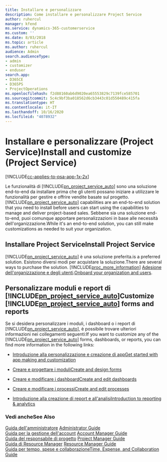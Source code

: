```yaml
---
title: Installare e personalizzare
description: Come installare e personalizzare Project Service
author: ruhercul
manager: kfend
ms.service: dynamics-365-customerservice
ms.custom: ''
ms.date: 8/03/2018
ms.topic: article
ms.author: ruhercul
audience: Admin
search.audienceType:
- admin
- customizer
- enduser
search.app:
- D365CE
- D365PS
- ProjectOperations
ms.openlocfilehash: f2d88160ab6d9020ea65553829c7139fce585701
ms.sourcegitcommit: 5c4c9bf3ba018562d6cb3443c01d550489c415fa
ms.translationtype: HT
ms.contentlocale: it-IT
ms.lasthandoff: 10/16/2020
ms.locfileid: "4078932"
---
```

# <a name="install-and-customize-project-service"></a><span data-ttu-id="5a863-103">Installare e personalizzare (Project Service)</span><span class="sxs-lookup"><span data-stu-id="5a863-103">Install and customize (Project Service)</span></span>

[!INCLUDE[cc-applies-to-psa-app-1x-2x](../includes/cc-applies-to-psa-app-1x-2x.md)]

<span data-ttu-id="5a863-104">Le funzionalità di [!INCLUDE[pn_project_service_auto](../includes/pn-project-service-auto.md)] sono una soluzione end-to-end da installare prima che gli utenti possano iniziare a utilizzare le funzionalità per gestire e offrire vendite basate sul progetto.</span><span class="sxs-lookup"><span data-stu-id="5a863-104">[!INCLUDE[pn_project_service_auto](../includes/pn-project-service-auto.md)] capabilities are an end-to-end solution that you need to install before users can start using the capabilities to manage and deliver project-based sales.</span></span> <span data-ttu-id="5a863-105">Sebbene sia una soluzione end-to-end, puoi comunque apportare personalizzazioni in base alle necessità dell'organizzazione.</span><span class="sxs-lookup"><span data-stu-id="5a863-105">While it's an end-to-end solution, you can still make customizations as needed to suit your organization.</span></span>  
<!-- TODO: I expect to find the information on how to get and install this here. Please find that and add it here. Same for Project Service.--> 
  
## <a name="install-project-service"></a><span data-ttu-id="5a863-106">Installare Project Service</span><span class="sxs-lookup"><span data-stu-id="5a863-106">Install Project Service</span></span>  
 [!INCLUDE[pn_project_service_auto](../includes/pn-project-service-auto.md)] <span data-ttu-id="5a863-107">è una soluzione preferita.</span><span class="sxs-lookup"><span data-stu-id="5a863-107">is a preferred solution.</span></span> <span data-ttu-id="5a863-108">Esistono diversi modi per acquistare la soluzione.</span><span class="sxs-lookup"><span data-stu-id="5a863-108">There are several ways to purchase the solution.</span></span> [!INCLUDE[proc_more_information](../includes/proc-more-information.md)] <span data-ttu-id="5a863-109">[Adesione dell'organizzazione e degli utenti](https://docs.microsoft.com/dynamics365/customerengagement/on-premises/admin/onboard-your-organization-and-users-to-dynamics-365-online).</span><span class="sxs-lookup"><span data-stu-id="5a863-109">[Onboard your organization and users](https://docs.microsoft.com/dynamics365/customerengagement/on-premises/admin/onboard-your-organization-and-users-to-dynamics-365-online).</span></span>  
  
## <a name="customize-pn_project_service_auto-forms-and-reports"></a><span data-ttu-id="5a863-110">Personalizzare moduli e report di [!INCLUDE[pn_project_service_auto](../includes/pn-project-service-auto.md)]</span><span class="sxs-lookup"><span data-stu-id="5a863-110">Customize [!INCLUDE[pn_project_service_auto](../includes/pn-project-service-auto.md)] forms and reports</span></span>  
 <span data-ttu-id="5a863-111">Se si desidera personalizzare i moduli, i dashboard o i report di [!INCLUDE[pn_project_service_auto](../includes/pn-project-service-auto.md)], è possibile trovare ulteriori informazioni nei collegamenti seguenti:</span><span class="sxs-lookup"><span data-stu-id="5a863-111">If you want to customize any of the [!INCLUDE[pn_project_service_auto](../includes/pn-project-service-auto.md)] forms, dashboards, or reports, you can find more information in the following links:</span></span>  
  
- [<span data-ttu-id="5a863-112">Introduzione alla personalizzazione e creazione di app</span><span class="sxs-lookup"><span data-stu-id="5a863-112">Get started with app making and customization</span></span>](https://docs.microsoft.com/dynamics365/customerengagement/on-premises/customize/getting-started-customization)  
  
- [<span data-ttu-id="5a863-113">Creare e progettare i moduli</span><span class="sxs-lookup"><span data-stu-id="5a863-113">Create and design forms</span></span>](https://docs.microsoft.com/dynamics365/customerengagement/on-premises/customize/create-design-forms)  
  
- [<span data-ttu-id="5a863-114">Creare e modificare i dashboard</span><span class="sxs-lookup"><span data-stu-id="5a863-114">Create and edit dashboards</span></span>](https://docs.microsoft.com/dynamics365/customerengagement/on-premises/customize/create-edit-dashboards)  
  
- [<span data-ttu-id="5a863-115">Creare e modificare i processi</span><span class="sxs-lookup"><span data-stu-id="5a863-115">Create and edit processes</span></span>](https://docs.microsoft.com/dynamics365/customerengagement/on-premises/customize/guide-staff-through-common-tasks-processes)  
  
- [<span data-ttu-id="5a863-116">Introduzione alla creazione di report e all'analisi</span><span class="sxs-lookup"><span data-stu-id="5a863-116">Introduction to reporting & analytics</span></span>](https://docs.microsoft.com/dynamics365/customerengagement/on-premises/analytics/reporting-analytics-with-dynamics-365)  
  
### <a name="see-also"></a><span data-ttu-id="5a863-117">Vedi anche</span><span class="sxs-lookup"><span data-stu-id="5a863-117">See Also</span></span>  
 <span data-ttu-id="5a863-118">[Guida dell'amministratore](../psa/admin-guide.md) </span><span class="sxs-lookup"><span data-stu-id="5a863-118">[Administrator Guide](../psa/admin-guide.md) </span></span>  
 <span data-ttu-id="5a863-119">[Guida per la gestione dell'account](../psa/account-manager-guide.md) </span><span class="sxs-lookup"><span data-stu-id="5a863-119">[Account Manager Guide](../psa/account-manager-guide.md) </span></span>  
 <span data-ttu-id="5a863-120">[Guida del responsabile di progetto](../psa/project-manager-guide.md) </span><span class="sxs-lookup"><span data-stu-id="5a863-120">[Project Manager Guide](../psa/project-manager-guide.md) </span></span>  
 <span data-ttu-id="5a863-121">[Guida di Resource Manager](../psa/resource-manager-guide.md) </span><span class="sxs-lookup"><span data-stu-id="5a863-121">[Resource Manager Guide](../psa/resource-manager-guide.md) </span></span>  
 [<span data-ttu-id="5a863-122">Guida per tempo, spese e collaborazione</span><span class="sxs-lookup"><span data-stu-id="5a863-122">Time, Expense, and Collaboration Guide</span></span>](../psa/time-expense-collaboration-guide.md)
